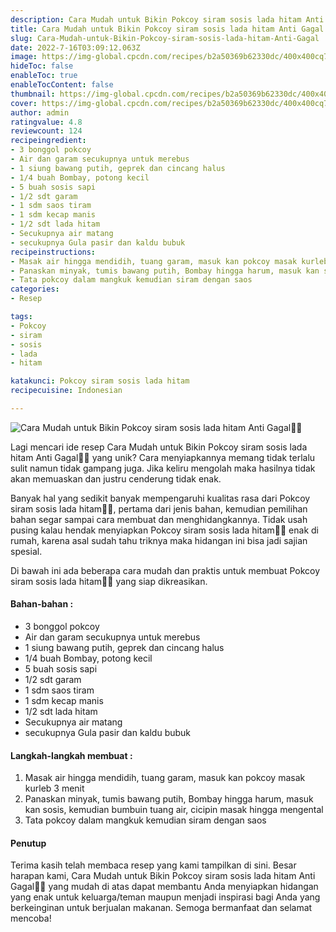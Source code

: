 ```yaml
---
description: Cara Mudah untuk Bikin Pokcoy siram sosis lada hitam Anti Gagal"
title: Cara Mudah untuk Bikin Pokcoy siram sosis lada hitam Anti Gagal
slug: Cara-Mudah-untuk-Bikin-Pokcoy-siram-sosis-lada-hitam-Anti-Gagal
date: 2022-7-16T03:09:12.063Z
image: https://img-global.cpcdn.com/recipes/b2a50369b62330dc/400x400cq70/photo.jpg
hideToc: false
enableToc: true
enableTocContent: false
thumbnail: https://img-global.cpcdn.com/recipes/b2a50369b62330dc/400x400cq70/photo.jpg
cover: https://img-global.cpcdn.com/recipes/b2a50369b62330dc/400x400cq70/photo.jpg
author: admin
ratingvalue: 4.8
reviewcount: 124
recipeingredient:
- 3 bonggol pokcoy
- Air dan garam secukupnya untuk merebus
- 1 siung bawang putih, geprek dan cincang halus
- 1/4 buah Bombay, potong kecil
- 5 buah sosis sapi
- 1/2 sdt garam
- 1 sdm saos tiram
- 1 sdm kecap manis
- 1/2 sdt lada hitam
- Secukupnya air matang
- secukupnya Gula pasir dan kaldu bubuk
recipeinstructions:
- Masak air hingga mendidih, tuang garam, masuk kan pokcoy masak kurleb 3 menit
- Panaskan minyak, tumis bawang putih, Bombay hingga harum, masuk kan sosis, kemudian bumbuin tuang air, cicipin masak hingga mengental
- Tata pokcoy dalam mangkuk kemudian siram dengan saos
categories:
- Resep

tags:
- Pokcoy
- siram
- sosis
- lada
- hitam

katakunci: Pokcoy siram sosis lada hitam
recipecuisine: Indonesian

---
```


![Cara Mudah untuk Bikin Pokcoy siram sosis lada hitam Anti Gagal👩‍🍳](https://img-global.cpcdn.com/recipes/b2a50369b62330dc/400x400cq70/photo.jpg)

Lagi mencari ide resep Cara Mudah untuk Bikin Pokcoy siram sosis lada hitam Anti Gagal👩‍🍳 yang unik? Cara menyiapkannya memang tidak terlalu sulit namun tidak gampang juga. Jika keliru mengolah maka hasilnya tidak akan memuaskan dan justru cenderung tidak enak.

Banyak hal yang sedikit banyak mempengaruhi kualitas rasa dari Pokcoy siram sosis lada hitam👩‍🍳, pertama dari jenis bahan, kemudian pemilihan bahan segar sampai cara membuat dan menghidangkannya. Tidak usah pusing kalau hendak menyiapkan Pokcoy siram sosis lada hitam👩‍🍳 enak di rumah, karena asal sudah tahu triknya maka hidangan ini bisa jadi sajian spesial.

Di bawah ini ada beberapa cara mudah dan praktis untuk membuat Pokcoy siram sosis lada hitam👩‍🍳 yang siap dikreasikan.

<!--inarticleads1-->

#### Bahan-bahan :

- 3 bonggol pokcoy
- Air dan garam secukupnya untuk merebus
- 1 siung bawang putih, geprek dan cincang halus
- 1/4 buah Bombay, potong kecil
- 5 buah sosis sapi
- 1/2 sdt garam
- 1 sdm saos tiram
- 1 sdm kecap manis
- 1/2 sdt lada hitam
- Secukupnya air matang
- secukupnya Gula pasir dan kaldu bubuk

<!--inarticleads2-->

#### Langkah-langkah membuat :

1. Masak air hingga mendidih, tuang garam, masuk kan pokcoy masak kurleb 3 menit
1. Panaskan minyak, tumis bawang putih, Bombay hingga harum, masuk kan sosis, kemudian bumbuin tuang air, cicipin masak hingga mengental
1. Tata pokcoy dalam mangkuk kemudian siram dengan saos

#### Penutup

Terima kasih telah membaca resep yang kami tampilkan di sini. Besar harapan kami, Cara Mudah untuk Bikin Pokcoy siram sosis lada hitam Anti Gagal👩‍🍳 yang mudah di atas dapat membantu Anda menyiapkan hidangan yang enak untuk keluarga/teman maupun menjadi inspirasi bagi Anda yang berkeinginan untuk berjualan makanan. Semoga bermanfaat dan selamat mencoba!